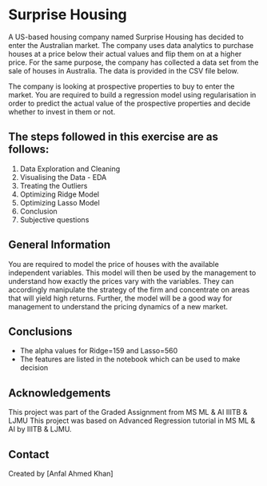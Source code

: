 # Surprise Housing
A US-based housing company named Surprise Housing has decided to enter the Australian market. The company uses data analytics to purchase houses at a price below their actual values and flip them on at a higher price. For the same purpose, the company has collected a data set from the sale of houses in Australia. The data is provided in the CSV file below.

The company is looking at prospective properties to buy to enter the market. You are required to build a regression model using regularisation in order to predict the actual value of the prospective properties and decide whether to invest in them or not.


## The steps followed in this exercise are as follows:
1. Data Exploration and Cleaning
2. Visualising the Data - EDA
3. Treating the Outliers
4. Optimizing Ridge Model
5. Optimizing Lasso Model
6. Conclusion
7. Subjective questions


## General Information
You are required to model the price of houses with the available independent variables. This model will then be used by the management to understand how exactly the prices vary with the variables. They can accordingly manipulate the strategy of the firm and concentrate on areas that will yield high returns. Further, the model will be a good way for management to understand the pricing dynamics of a new market.


## Conclusions
- The alpha values for Ridge=159 and Lasso=560
- The features are listed in the notebook which can be used to make decision


## Acknowledgements
This project was part of the Graded Assignment from MS ML & AI IIITB & LJMU
This project was based on Advanced Regression tutorial in MS ML & AI by IIITB & LJMU.


## Contact
Created by [Anfal Ahmed Khan]

